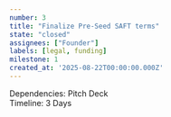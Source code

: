 ```yaml
---
number: 3
title: "Finalize Pre-Seed SAFT terms"
state: "closed"
assignees: ["Founder"]
labels: [legal, funding]
milestone: 1
created_at: '2025-08-22T00:00:00.000Z'
---
```

Dependencies: Pitch Deck<br>Timeline: 3 Days
